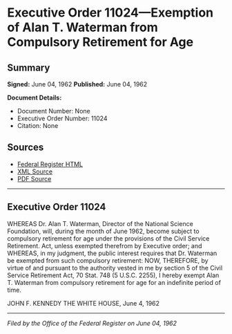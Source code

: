 # Executive Order 11024—Exemption of Alan T. Waterman from Compulsory Retirement for Age

## Summary

**Signed:** June 04, 1962
**Published:** June 04, 1962

**Document Details:**
- Document Number: None
- Executive Order Number: 11024
- Citation: None

## Sources
- [Federal Register HTML](https://www.presidency.ucsb.edu/documents/executive-order-11024-exemption-alan-t-waterman-from-compulsory-retirement-for-age)
- [XML Source](None)
- [PDF Source](None)

---

## Executive Order 11024

WHEREAS Dr. Alan T. Waterman, Director of the National Science Foundation, will, during the month of June 1962, become subject to compulsory retirement for age under the provisions of the Civil Service Retirement. Act, unless exempted therefrom by Executive order; and
WHEREAS, in my judgment, the public interest requires that Dr. Waterman be exempted from such compulsory retirement:
NOW, THEREFORE, by virtue of and pursuant to the authority vested in me by section 5 of the Civil Service Retirement Act, 70 Stat. 748 (5 U.S.C. 2255), I hereby exempt Alan T. Waterman from compulsory retirement for age for an indefinite period of time.

JOHN F. KENNEDY
THE WHITE HOUSE,
June 4, 1962

---

*Filed by the Office of the Federal Register on June 04, 1962*
